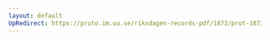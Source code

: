```yaml
---
layout: default
UpRedirect: https://pruto.im.uu.se/riksdagen-records-pdf/1873/prot-1873--ak--405/prot-1873--ak--405_049.pdf
---
```

